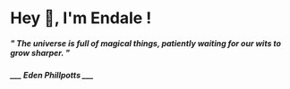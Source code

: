 <h1 title="head"> Hey 👋, I'm Endale !</h1>

**<h5><i>" The universe is full of magical things, patiently waiting for our wits to grow sharper. "</i></h5>**

*<b>___ Eden Phillpotts ___</b>*
